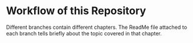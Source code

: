 # Workflow of this Repository

Different branches contain different chapters.
The ReadMe file attached to each branch tells briefly about the topic covered in that chapter.
